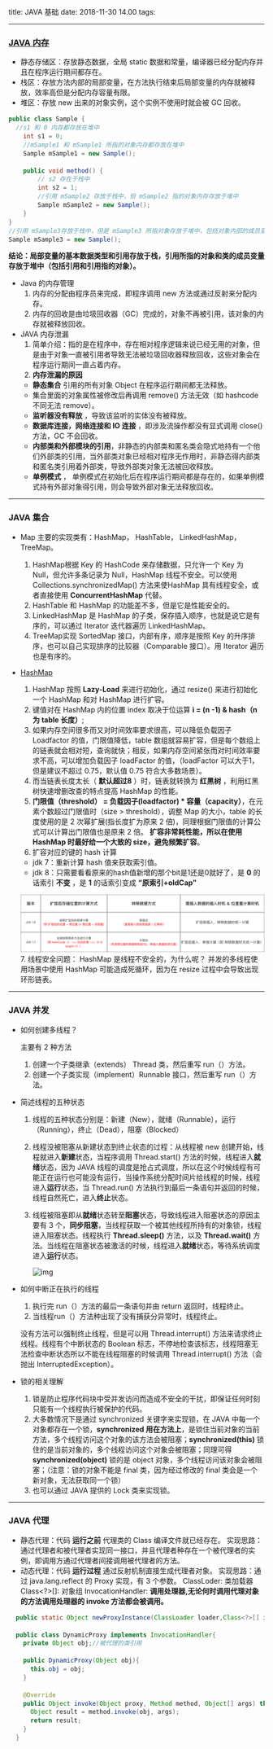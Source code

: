 title: JAVA 基础
date: 2018-11-30 14.00
tags:

------
### [JAVA 内存](https://github.com/francistao/LearningNotes/blob/master/Part1/Android/Android%E5%86%85%E5%AD%98%E6%B3%84%E6%BC%8F%E6%80%BB%E7%BB%93.md)
  - 静态存储区：存放静态数据，全局 static 数据和常量，编译器已经分配内存并且在程序运行期间都存在。
  - 栈区：存放方法内部的局部变量，在方法执行结束后局部变量的内存就被释放，效率高但是分配内存容量有限。
  - 堆区：存放 new 出来的对象实例，这个实例不使用时就会被 GC 回收。
  ```JAVA
  public class Sample {
    //s1 和 0 内存都存放在堆中
      int s1 = 0;
      //mSample1 和 mSample1 所指的对象内存都存放在堆中
      Sample mSample1 = new Sample();

      public void method() {
          // s2 存在于栈中
          int s2 = 1;
          //引用 mSample2 存放于栈中，但 mSample2 指的对象内存存放于堆中
          Sample mSample2 = new Sample();
      }
  }
  //引用 mSample3存放于栈中，但是 mSample3 所指对象存放于堆中，包括对象内部的成员变量 s1，mSample1 都在堆中
  Sample mSample3 = new Sample();
  ```
  **结论：局部变量的基本数据类型和引用存放于栈，引用所指的对象和类的成员变量存放于堆中（包括引用和引用指的对象）。**
  - Java 的内存管理
    1. 内存的分配由程序员来完成，即程序调用 new 方法或通过反射来分配内存。
    2. 内存的回收是由垃圾回收器（GC）完成的，对象不再被引用，该对象的内存就被释放回收。
  - JAVA 内存泄漏
    1. 简单介绍：指的是在程序中，存在相对程序逻辑来说已经无用的对象，但是由于对象一直被引用者导致无法被垃圾回收器释放回收，这些对象会在程序运行期间一直占着内存。
    2. **内存泄漏的原因**
      - **静态集合** 引用的所有对象 Object 在程序运行期间都无法释放。
      - 集合里面的对象属性被修改后再调用 remove() 方法无效（如 hashcode 不同无法 remove）。
      - **监听器没有释放** ，导致该监听的实体没有被释放。
      - **数据库连接，网络连接和 IO 连接** ，即涉及流操作都没有显式调用 close() 方法，GC 不会回收。
      - **内部类和外部模块的引用**，非静态的内部类和匿名类会隐式地持有一个他们外部类的引用，当外部类对象已经相对程序无作用时，非静态得内部类和匿名类引用着外部类，导致外部类对象无法被回收释放。
      - **单例模式** ， 单例模式在初始化后在程序运行期间都是存在的，如果单例模式持有外部对象得引用，则会导致外部对象无法释放回收。
---
### JAVA 集合
- Map
  主要的实现类有：HashMap， HashTable， LinkedHashMap，TreeMap。
  1. HashMap根据 Key 的 HashCode 来存储数据，只允许一个 Key 为 Null，但允许多条记录为 Null，HashMap 线程不安全。可以使用 Collections.synchronizedMap() 方法来使HashMap 具有线程安全，或者直接使用 **ConcurrentHashMap** 代替。
  2. HashTable 和 HashMap 的功能差不多，但是它是性能安全的。
  3. LinkedHashMap 是 HashMap 的子类，保存插入顺序，也就是说它是有序的，可以通过 Iterator 迭代器遍历 LinkedHashMap。
  4. TreeMap实现 SortedMap 接口，内部有序，顺序是按照 Key 的升序排序，也可以自己实现排序的比较器（Comparable 接口）。用 Iterator 遍历也是有序的。
- [HashMap](https://tech.meituan.com/java_hashmap.html)
  1.  HashMap 按照 **Lazy-Load** 来进行初始化，通过 resize() 来进行初始化一个 HashMap 和对 HashMap 进行扩容。
  2. 键值对在 HashMap 内的位置 index 取决于位运算 **i = (n -1) & hash（n 为 table 长度）**;
  3. 如果内存空间很多而又对时间效率要求很高，可以降低负载因子 Loadfactor 的值，门限值降低，table 数组就容易扩容，但是每个数组上的链表就会相对短，查询就快；相反，如果内存空间紧张而对时间效率要求不高，可以增加负载因子 loadFactor 的值，（loadFactor 可以大于1，但是建议不超过 0.75，默认值 0.75 符合大多数场景）。
  4. 而当链表长度太长（ **默认超过8** ）时，链表就转换为 **红黑树** ，利用红黑树快速增删改查的特点提高 HashMap 的性能。
  5. **门限值（threshold） = 负载因子(loadfactor) * 容量（capacity）**，在元素个数超过门限值时（size > threshold），调整 Map 的大小，table 的长度使用的是 2 次幂扩展(指长度扩为原来 2 倍)，同理根据门限值的计算公式可以计算出门限值也是原来 2 倍。 **扩容非常耗性能，所以在使用 HashMap 时最好给一个大致的 size，避免频繁扩容**。
  6. 扩容对应的键的 hash 计算
    - jdk 7：重新计算 hash 值来获取索引值。
    - jdk 8：只需要看看原来的hash值新增的那个bit是1还是0就好了，是 **0** 的话索引 **不变** ，是 **1** 的话索引变成 **“原索引+oldCap”**

    ![img](https://github.com/0HongTao0/Blog/blob/master/pic/HashMap_%E4%B8%8D%E5%90%8CJDK%E6%89%A9%E5%AE%B9%E6%AF%94%E8%BE%83.png?raw=true)
  7. 线程安全问题：
    HashMap 是线程不安全的，为什么呢？
    并发的多线程使用场景中使用 HashMap 可能造成死循环，因为在 resize 过程中会导致出现环形链表。
---
### JAVA 并发

- 如何创建多线程？

  主要有 2 种方法

  1. 创建一个子类继承（extends） Thread 类，然后重写 run（）方法。
  2. 创建一个子类实现（implement）Runnable 接口，然后重写 run（）方法。

- 简述线程的五种状态

  1. 线程的五种状态分别是：新建（New），就绪（Runnable），运行（Running），终止（Dead），阻塞（Blocked）

  2. 线程没被阻塞从新建状态到终止状态的过程：从线程被 new 创建开始，线程就进入**新建**状态，当程序调用 Thread.start() 方法的时候，线程进入**就绪**状态，因为 JAVA 线程的调度是抢占式调度，所以在这个时候线程有可能正在运行也可能没有运行，当操作系统分配时间片给线程的时候，线程进入**运行**状态，当 Thread.run() 方法执行到最后一条语句并返回的时候，线程自然死亡，进入**终止**状态。

  3. 线程被阻塞即从**就绪**状态转至**阻塞**状态，导致线程进入阻塞状态的原因主要有 3 个，**同步阻塞**，当线程获取一个被其他线程所持有的对象锁，线程进入阻塞状态。线程执行 **Thread.sleep()** 方法，以及 **Thread.wait()** 方法。当线程在阻塞状态被激活的时候，线程进入**就绪**状态，等待系统调度进入**运行**状态。

     ![img](https://upload-images.jianshu.io/upload_images/5545289-1c4500c4a5adaafe.gif?imageMogr2/auto-orient/strip%7CimageView2/2/w/527/format/webp)

- 如何中断正在执行的线程

  1. 执行完 run（）方法的最后一条语句并由 return 返回时，线程终止。
  2. 当线程run（）方法种出现了没有捕获分异常时，线程终止。

  没有方法可以强制终止线程，但是可以用 Thread.interrupt() 方法来请求终止线程。线程有个中断状态的 Boolean 标志，不停地检查该标志，线程阻塞无法检查中断状态所以不能在线程阻塞的时候调用 Thread.interrupt() 方法（会抛出 InterruptedException）。

- 锁的相关理解

  1. 锁是防止程序代码块中受并发访问而造成不安全的干扰，即保证任何时刻只能有一个线程执行被保护的代码。
  2. 大多数情况下是通过 synchronized 关键字来实现锁，在 JAVA 中每一个对象都存在一个锁，**synchronized 用在方法上**，是锁住当前对象的当前方法，多个线程访问这个对象的该方法会被阻塞；**synchronized(this)** 锁住的是当前对象的，多个线程访问这个对象会被阻塞；同理可得 **synchronized(object)** 锁的是 object 对象，多个线程访问该对象会被阻塞；（注意：锁的对象不能是 final 类，因为经过修改的 final 类会是一个新对象，无法获取同一个锁）
  3. 也可以通过 JAVA 提供的 Lock 类来实现锁。

---
### JAVA 代理
  - 静态代理：代码 **运行之前** 代理类的 Class 编译文件就已经存在。
  实现思路：通过代理者和被代理者实现同一接口，并且代理者种存在一个被代理者的实例，即调用方通过代理者间接调用被代理者的方法。
  - 动态代理：代码 **运行过程** 通过反射机制直接生成代理者对象。
  实现思路：通过 java.lang.reflect 的 Proxy 实现，有 3 个参数。
  ClassLoder: 类加载器
  Class<?>[]: 对象组
  InvocationHandler: **调用处理器,无论何时调用代理对象的方法调用处理器的 invoke 方法都会被调用。**
  ```java
    public static Object newProxyInstance(ClassLoader loader,Class<?>[] interfaces, InvocationHandler h){}

    public class DynamicProxy implements InvocationHandler{
      private Object obj;//被代理的类引用

      public DynamicProxy(Object obj){
        this.obj = obj;
      }

      @Override
      public Object invoke(Object proxy, Method method, Object[] args) throw Throwable{
        Object result = method.invoke(obj, args);
        return result;
      }
    }
  ```
